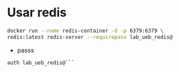 # Usar redis

```bash
docker run --name redis-container -d -p 6379:6379 \
redis:latest redis-server --requirepass lab_ueb_redis@
```

- passs

````bash
auth lab_ueb_redis@```
````
